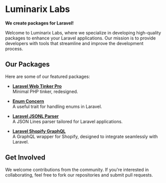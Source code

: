 # Luminarix Labs

**We create packages for Laravel!**

Welcome to Luminarix Labs, where we specialize in developing high-quality packages to enhance your Laravel applications. Our mission is to provide developers with tools that streamline and improve the development process.

## Our Packages

Here are some of our featured packages:

- **[Laravel Web Tinker Pro](https://github.com/luminarix/laravel-web-tinker-pro)**  
  Minimal PHP tinker, redesigned.

- **[Enum Concern](https://github.com/luminarix/enum-concern)**  
  A useful trait for handling enums in Laravel.

- **[Laravel JSONL Parser](https://github.com/luminarix/laravel-jsonl-parser)**  
  A JSON Lines parser tailored for Laravel applications.

- **[Laravel Shopify GraphQL](https://github.com/luminarix/laravel-shopify-graphql)**  
  A GraphQL wrapper for Shopify, designed to integrate seamlessly with Laravel.

## Get Involved

We welcome contributions from the community. If you're interested in collaborating, feel free to fork our repositories and submit pull requests.
